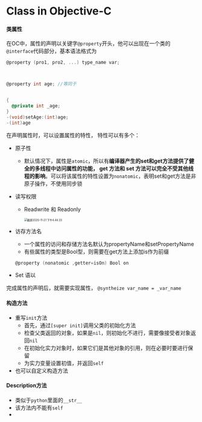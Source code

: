 # Class in Objective-C



#### 类属性

在OC中，属性的声明以关键字`@property`开头，他可以出现在一个类的`@interface`代码部分，基本语法格式为

```objective-c
@property (pro1, pro2, ...) type_name var;



@property int age; //等同于


{
  @private int _age;
}
-(void)setAge:(int)age;
-(int)age
```

在声明属性时，可以设置属性的特性， 特性可以有多个：

- 原子性

  - 默认情况下，属性是`atomic`，所以有**编译器产生的set和get方法提供了健全的多线程中访问属性的功能， get 方法和 set 方法可以完全不受其他线程的影响**。可以将该属性的特性设置为`nonatomic`，表明set和get方法是非原子操作，不使用同步锁

- 读写权限

  - Readwrite 和 Readonly

    <img src="https://tva1.sinaimg.cn/large/0081Kckwly1gkww0hrrryj30y80ds7ad.jpg" alt="截屏2020-11-21 下午4.44.33" style="zoom:50%;" />

- 访存方法名

  - 一个属性的访问和存储方法名默认为propertyName和setPropertyName
  - 有些属性的类型是Bool型，则需要在get方法上添加is作为前缀

  ```objective-c
  @property (nonatomic ,getter=isOn) Bool on
  ```

- Set 语以

完成属性的声明后，就需要实现属性， `@syntheize var_name = _var_name`

#### 构造方法

- 重写`init`方法
  - 首先，通过`[super init]`调用父类的初始化方法
  - 检查父类返回的对象，如果是`nil`，则初始化不进行，需要像接受者对象返回`nil`
  - 在初始化实力对象时，如果它们是其他对象的引用，则在必要时要进行保留
  - 为实力变量设置初值，并返回`self`
- 也可以自定义构造方法

#### Description方法

- 类似于`python`里面的`__str__`
- 该方法内不能有`self`
- 